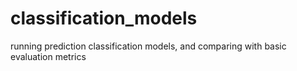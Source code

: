 # classification_models
running prediction classification models, and comparing with basic evaluation metrics
